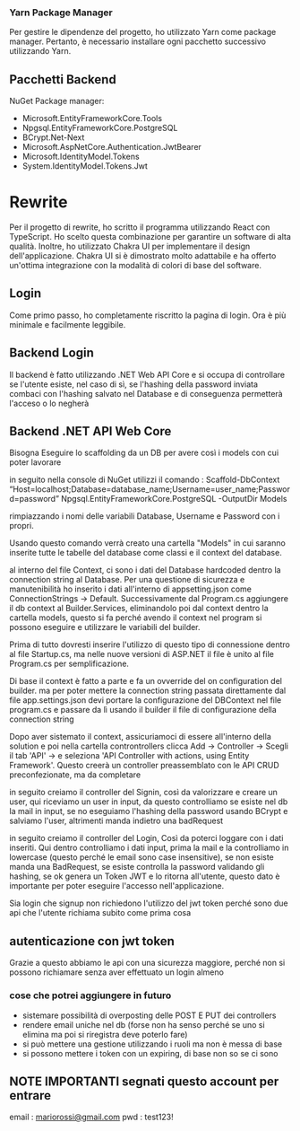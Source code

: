 ### Yarn Package Manager

Per gestire le dipendenze del progetto, ho utilizzato Yarn come package manager. Pertanto, è necessario installare ogni pacchetto successivo utilizzando Yarn.

## Pacchetti Backend

NuGet Package manager:

- Microsoft.EntityFrameworkCore.Tools
- Npgsql.EntityFrameworkCore.PostgreSQL
- BCrypt.Net-Next
- Microsoft.AspNetCore.Authentication.JwtBearer
- Microsoft.IdentityModel.Tokens
- System.IdentityModel.Tokens.Jwt

# Rewrite

Per il progetto di rewrite, ho scritto il programma utilizzando React con TypeScript. Ho scelto questa combinazione per garantire un software di alta qualità. Inoltre, ho utilizzato Chakra UI per implementare il design dell'applicazione. Chakra UI si è dimostrato molto adattabile e ha offerto un'ottima integrazione con la modalità di colori di base del software.

## Login

Come primo passo, ho completamente riscritto la pagina di login. Ora è più minimale e facilmente leggibile.

## Backend Login

Il backend è fatto utilizzando .NET Web API Core e si occupa di controllare se l'utente esiste, nel caso di sì, se l'hashing della password inviata combaci con l'hashing salvato nel Database e di conseguenza permetterà l'acceso o lo negherà

## Backend .NET API Web Core

Bisogna Eseguire lo scaffolding da un DB per avere così i models con cui poter lavorare

in seguito nella console di NuGet utilizzi il comando :
Scaffold-DbContext “Host=localhost;Database=database_name;Username=user_name;Password=password” Npgsql.EntityFrameworkCore.PostgreSQL -OutputDir Models

rimpiazzando i nomi delle variabili Database, Username e Password con i propri.

Usando questo comando verrà creato una cartella "Models" in cui saranno inserite tutte le tabelle del database come classi e il context del database.

al interno del file Context, ci sono i dati del Database hardcoded dentro la connection string al Database. Per una questione di sicurezza e manutenibilità ho inserito i dati all'interno di appsetting.json come ConnectionStrings -> Default. Successivamente dal Program.cs aggiungere il db context al Builder.Services, eliminandolo poi dal context dentro la cartella models, questo si fa perché avendo il context nel program si possono eseguire e utilizzare le variabili del builder.

Prima di tutto dovresti inserire l'utilizzo di questo tipo di connessione dentro al file Startup.cs, ma nelle nuove versioni di ASP.NET il file è unito al file Program.cs per semplificazione.

Di base il context è fatto a parte e fa un ovverride del on configuration del builder. ma per poter mettere la connection string passata direttamente dal file app.settings.json devi portare la configurazione del DBContext nel file program.cs e passare da lì usando il builder il file di configurazione della connection string

Dopo aver sistemato il context, assicuriamoci di essere all'interno della solution e poi nella cartella controntrollers clicca Add -> Controller -> Scegli il tab 'API' -> e seleziona 'API Controller with actions, using Entity Framework'.
Questo creerà un controller preassemblato con le API CRUD preconfezionate, ma da completare

in seguito creiamo il controller del Signin, così da valorizzare e creare un user, qui riceviamo un user in input, da questo controlliamo se esiste nel db la mail in input, se no eseguiamo l'hashing della password usando BCrypt e salviamo l'user, altrimenti manda indietro una badRequest

in seguito creiamo il controller del Login, Così da poterci loggare con i dati inseriti.
Qui dentro controlliamo i dati input, prima la mail e la controlliamo in lowercase (questo perché le email sono case insensitive), se non esiste manda una BadRequest, se esiste controlla la password validando gli hashing, se ok genera un Token JWT e lo ritorna all'utente, questo dato è importante per poter eseguire l'accesso nell'applicazione.

Sia login che signup non richiedono l'utilizzo del jwt token perché sono due api che l'utente richiama subito come prima cosa

## autenticazione con jwt token

Grazie a questo abbiamo le api con una sicurezza maggiore, perché non si possono richiamare senza aver effettuato un login almeno

### cose che potrei aggiungere in futuro

- sistemare possibilità di overposting delle POST E PUT dei controllers
- rendere email uniche nel db (forse non ha senso perché se uno si elimina ma poi si riregistra deve poterlo fare)
- si può mettere una gestione utilizzando i ruoli ma non è messa di base
- si possono mettere i token con un expiring, di base non so se ci sono

## NOTE IMPORTANTI segnati questo account per entrare

email : mariorossi@gmail.com
pwd : test123!

